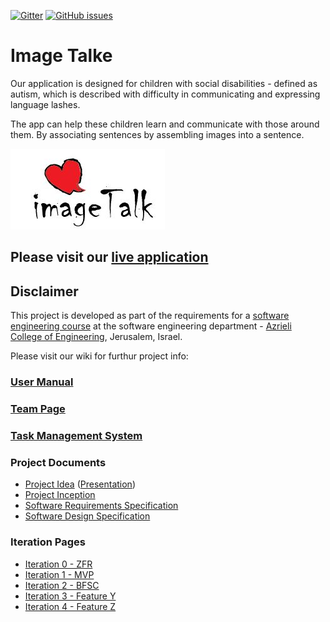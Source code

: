 
[![Gitter](https://badges.gitter.im/Join%20Chat.svg)](https://gitter.im/jce-il/ImageTalk)
[![GitHub issues]()](https://github.com/MichaLasry/ImageTalke/issues)

# Image Talke

Our application is designed for children with social disabilities - defined as autism, which is described with difficulty in communicating and expressing language lashes.

The app can help these children learn and communicate with those around them. By associating sentences by assembling images into a sentence.


![project logo (this one for is taken from basecamp - a project management service)](https://github.com/MichaLasry/ImageTalke/blob/master/images/logo.JPG)


## Please visit our [live application](https://github.com/MichaLasry/ImageTalke/blob/master/src/app/home/home.component.html)

## Disclaimer
This project is developed as part of the requirements for a [software engineering course](https://github.com/jce-il/se-class/wiki) at the software engineering department - [Azrieli College of Engineering](http://www.jce.ac.il/), Jerusalem, Israel.

Please visit our wiki for furthur project info: 

### [User Manual](../../wiki/user-manual) 

### [Team Page](https://github.com/MichaLasry/ImageTalke/wiki/Team-Page)
### [Task Management System](https://github.com/MichaLasry/ImageTalke/issues)

### Project Documents
- [Project Idea](https://github.com/MichaLasry/ImageTalke/blob/master/Image%20talk.docx) ([Presentation](https://github.com/jce-il/se-class/blob/master/ideas/2018/TM%20COSMETICS.pptx))
- [Project Inception](../../wiki/inception)
- [Software Requirements Specification](../../wiki/srs)
- [Software Design Specification](../../wiki/sds)

### Iteration Pages
- [Iteration 0 - ZFR](https://github.com/MichaLasry/ImageTalke/wiki/Iteration-0---ZFR)
- [Iteration 1 - MVP](https://github.com/MichaLasry/ImageTalke/wiki/Iteration-1-MVP)
- [Iteration 2 - BFSC](https://github.com/MichaLasry/ImageTalke/wiki/Iteration-2--BFSC)
- [Iteration 3 - Feature Y](https://github.com/MichaLasry/ImageTalke/wiki/Iteration-3---Feature-Y)
- [Iteration 4 - Feature Z]()



